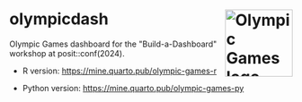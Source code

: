 # olympicdash <img src="images/olympics-logo.svg" align="right" alt="Olympic Games logo with five colored circles." width="120" />

Olympic Games dashboard for the "Build-a-Dashboard" workshop at posit::conf(2024).

- R version: <https://mine.quarto.pub/olympic-games-r>

- Python version: <https://mine.quarto.pub/olympic-games-py>